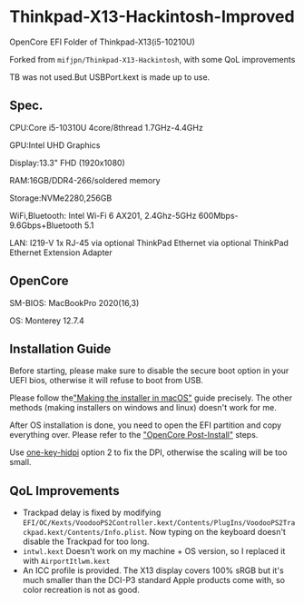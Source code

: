 # Thinkpad-X13-Hackintosh-Improved
OpenCore EFI Folder of Thinkpad-X13(i5-10210U)

Forked from `mifjpn/Thinkpad-X13-Hackintosh`, with some QoL improvements

TB was not used.But USBPort.kext is made up to use.

## Spec.
CPU:Core i5-10310U 4core/8thread 1.7GHz-4.4GHz

GPU:Intel UHD Graphics

Display:13.3" FHD (1920x1080)

RAM:16GB/DDR4-266/soldered memory

Storage:NVMe2280,256GB

WiFi,Bluetooth: Intel Wi-Fi 6 AX201, 2.4Ghz-5GHz 600Mbps-9.6Gbps+Bluetooth 5.1

LAN: I219-V 1x RJ-45 via optional ThinkPad Ethernet via optional ThinkPad Ethernet Extension Adapter

## OpenCore

SM-BIOS: MacBookPro 2020(16,3)

OS: Monterey 12.7.4

## Installation Guide

Before starting, please make sure to disable the secure boot option in your UEFI bios, otherwise it will refuse to boot from USB.

Please follow the["Making the installer in macOS"](https://dortania.github.io/OpenCore-Install-Guide/installer-guide/mac-install.html#downloading-macos-modern-os) guide precisely. The other methods (making installers on windows and linux) doesn't work for me.

After OS installation is done, you need to open the EFI partition and copy everything over. Please refer to the ["OpenCore Post-Install"](https://dortania.github.io/OpenCore-Post-Install/) steps.

Use [one-key-hidpi](https://github.com/xzhih/one-key-hidpi) option 2 to fix the DPI, otherwise the scaling will be too small.

## QoL Improvements

* Trackpad delay is fixed by modifying `EFI/OC/Kexts/VoodooPS2Controller.kext/Contents/PlugIns/VoodooPS2Trackpad.kext/Contents/Info.plist`. Now typing on the keyboard doesn't disable the Trackpad for too long.
* `intwl.kext` Doesn't work on my machine + OS version, so I replaced it with `AirportItlwm.kext`
* An ICC profile is provided. The X13 display covers 100% sRGB but it's much smaller than the DCI-P3 standard Apple products come with, so color recreation is not as good.
